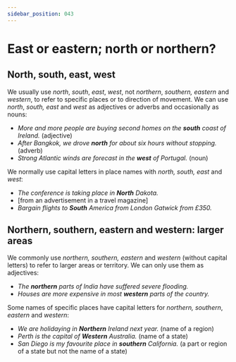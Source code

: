 ```yaml
---
sidebar_position: 043
---
```


# East or eastern; north or northern?

## North, south, east, west

We usually use *north*, *south*, *east*, *west*, not *northern*, *southern, eastern* and *western*, to refer to specific places or to direction of movement. We can use *north*, *south, east* and *west* as adjectives or adverbs and occasionally as nouns:

- *More and more people are buying second homes on the **south** coast of Ireland.* (adjective)
- *After Bangkok, we drove **north** for about six hours without stopping.* (adverb)
- *Strong Atlantic winds are forecast in the **west** of Portugal.* (noun)

We normally use capital letters in place names with *north, south, east* and *west*:

- *The conference is taking place in **North** Dakota.*
- \[from an advertisement in a travel magazine\]
- *Bargain flights to **South** America from London Gatwick from £350.*

## Northern, southern, eastern and western: larger areas

We commonly use *northern, southern, eastern* and *western* (without capital letters) to refer to larger areas or territory. We can only use them as adjectives:

- *The **northern** parts of India have suffered severe flooding.*
- *Houses are more expensive in most **western** parts of the country.*

Some names of specific places have capital letters for *northern, southern*, *eastern* and *western*:

- *We are holidaying in **Northern** Ireland next year.* (name of a region)
- *Perth is the capital of **Western** Australia.* (name of a state)
- *San Diego is my favourite place in **southern** California.* (a part or region of a state but not the name of a state)
